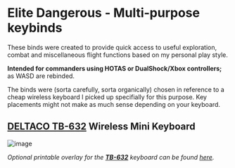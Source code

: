 # Elite Dangerous - Multi-purpose keybinds

These binds were created to provide quick access to useful exploration, combat and miscellaneous flight functions based on my personal play style.

**Intended for commanders using HOTAS or DualShock/Xbox controllers;** as WASD are rebinded.

The binds were (sorta carefully, sorta organically) chosen in reference to a cheap wireless keyboard I picked up specifially for this purpose. Key placements might not make as much sense depending on your keyboard.

## [**DELTACO TB-632**](https://web.archive.org/web/20210320211506/https://www.deltaco.se/produkter/deltaco/datortillbeh%C3%B6r/tangentbord/tr%C3%A5dl%C3%B6sa/mini/TB-632) Wireless Mini Keyboard

![image](https://user-images.githubusercontent.com/35688133/111885597-088fb680-89c9-11eb-877f-9cbb93e69154.png)

*Optional printable overlay for the [**TB-632**](https://web.archive.org/web/20210320211506/https://www.deltaco.se/produkter/deltaco/datortillbeh%C3%B6r/tangentbord/tr%C3%A5dl%C3%B6sa/mini/TB-632) keyboard can be found [here](#).*
